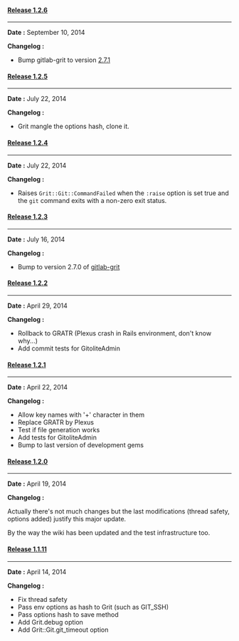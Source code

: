 #### [Release 1.2.6](https://github.com/jbox-web/gitolite/releases/tag/v1.2.6)
***
**Date :** September 10, 2014

**Changelog :**

* Bump gitlab-grit to version [2.7.1](https://github.com/gitlabhq/grit/blob/master/History.txt)

#### [Release 1.2.5](https://github.com/jbox-web/gitolite/releases/tag/v1.2.5)
***
**Date :** July 22, 2014

**Changelog :**

* Grit mangle the options hash, clone it.

#### [Release 1.2.4](https://github.com/jbox-web/gitolite/releases/tag/v1.2.4)
***
**Date :** July 22, 2014

**Changelog :**

* Raises ```Grit::Git::CommandFailed``` when the ```:raise``` option is set true and the ```git``` command exits with a non-zero exit status.

#### [Release 1.2.3](https://github.com/jbox-web/gitolite/releases/tag/v1.2.3)
***
**Date :** July 16, 2014

**Changelog :**

* Bump to version 2.7.0 of [gitlab-grit](https://github.com/gitlabhq/grit)

#### [Release 1.2.2](https://github.com/jbox-web/gitolite/releases/tag/v1.2.2)
***
**Date :** April 29, 2014

**Changelog :**

* Rollback to GRATR (Plexus crash in Rails environment, don't know why...)
* Add commit tests for GitoliteAdmin

#### [Release 1.2.1](https://github.com/jbox-web/gitolite/releases/tag/v1.2.1)
***
**Date :** April 22, 2014

**Changelog :**

* Allow key names with '+' character in them
* Replace GRATR by Plexus
* Test if file generation works
* Add tests for GitoliteAdmin
* Bump to last version of development gems

#### [Release 1.2.0](https://github.com/jbox-web/gitolite/releases/tag/v1.2.0)
***
**Date :** April 19, 2014

**Changelog :**

Actually there's not much changes but the last modifications (thread safety, options added) justify this major update.

By the way the wiki has been updated and the test infrastructure too.

#### [Release 1.1.11](https://github.com/jbox-web/gitolite/releases/tag/v1.1.11)
***
**Date :** April 14, 2014

**Changelog :**

* Fix thread safety
* Pass env options as hash to Grit (such as GIT_SSH)
* Pass options hash to save method
* Add Grit.debug option
* Add Grit::Git.git_timeout option
